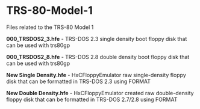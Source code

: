# TRS-80-Model-1
Files related to the TRS-80 Model 1

**000_TRSDOS2_3.hfe** - TRS-DOS 2.3 single density boot floppy disk that can be used with trs80gp

**000_TRSDOS2_8.hfe** - TRS-DOS 2.8 double density boot floppy disk that can be used with trs80gp

**New Single Density.hfe** - HxCFloppyEmulator raw single-density floppy disk that can be formatted in TRS-DOS 2.3 using FORMAT

**New Double Density.hfe** - HxCFloppyEmulator created raw double-density floppy disk that can be formatted in TRS-DOS 2.7/2.8 using FORMAT
